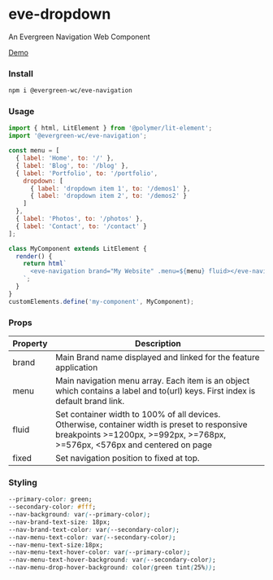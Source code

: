 # eve-dropdown

An Evergreen Navigation Web Component

[Demo](https://hutchgrant.github.io/evergreen-web-components/docs/navigation)

### Install

```bash
npm i @evergreen-wc/eve-navigation
```

### Usage

```js
import { html, LitElement } from '@polymer/lit-element';
import '@evergreen-wc/eve-navigation';

const menu = [
  { label: 'Home', to: '/' },
  { label: 'Blog', to: '/blog' },
  { label: 'Portfolio', to: '/portfolio',
    dropdown: [
      { label: 'dropdown item 1', to: '/demos1' },
      { label: 'dropdown item 2', to: '/demos2' }
    ]
  },
  { label: 'Photos', to: '/photos' },
  { label: 'Contact', to: '/contact' }
];

class MyComponent extends LitElement {
  render() {
    return html`
      <eve-navigation brand="My Website" .menu=${menu} fluid></eve-navigation>
    `;
  }
}
customElements.define('my-component', MyComponent);
```

### Props

| Property | Description |
| -------- | ----------- |
| brand    | Main Brand name displayed and linked for the feature application |
| menu     | Main navigation menu array. Each item is an object which contains a label and to(url) keys. First index is default brand link. |
| fluid   | Set container width to 100% of all devices. Otherwise, container width is preset to responsive breakpoints >=1200px, >=992px, >=768px, >=576px, <576px and centered on page |
| fixed   | Set navigation position to fixed at top. |

### Styling

```css
--primary-color: green;
--secondary-color: #fff;
--nav-background: var(--primary-color);
--nav-brand-text-size: 18px;
--nav-brand-text-color: var(--secondary-color);
--nav-menu-text-color: var(--secondary-color);
--nav-menu-text-size:18px;
--nav-menu-text-hover-color: var(--primary-color);
--nav-menu-text-hover-background: var(--secondary-color);
--nav-menu-drop-hover-background: color(green tint(25%));
```

